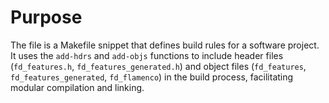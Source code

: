 # Purpose
The file is a Makefile snippet that defines build rules for a software project. It uses the `add-hdrs` and `add-objs` functions to include header files (`fd_features.h`, `fd_features_generated.h`) and object files (`fd_features`, `fd_features_generated`, `fd_flamenco`) in the build process, facilitating modular compilation and linking.
